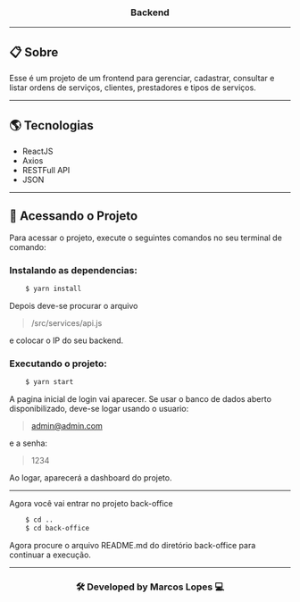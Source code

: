 <h3 align="center">
  Backend
</h3>

---

## 📋 Sobre

Esse é um projeto de um frontend para gerenciar, cadastrar, consultar e listar ordens de serviços, clientes, prestadores e tipos de serviços.

---

##  🌎 Tecnologias 

- ReactJS
- Axios
- RESTFull API
- JSON

---
## 📁 Acessando o Projeto

Para acessar o projeto, execute o seguintes comandos no seu terminal de comando:

<h3>Instalando as dependencias:</h3>

```bash
    $ yarn install
```

Depois deve-se procurar o arquivo 
>/src/services/api.js 

e colocar o IP do seu backend.

<h3>Executando o projeto:</h3>

```bash
    $ yarn start
```
A pagina inicial de login vai aparecer. Se usar o banco de dados aberto disponibilizado, deve-se logar usando o usuario:
>admin@admin.com

e a senha:
>1234

Ao logar, aparecerá a dashboard do projeto.

--- 

Agora você vai entrar no projeto back-office

```bash
    $ cd ..
    $ cd back-office
```
Agora procure o arquivo README.md do diretório back-office para continuar a execução.

---

<h3 align="center">🛠 Developed by Marcos Lopes 💻<h3>
